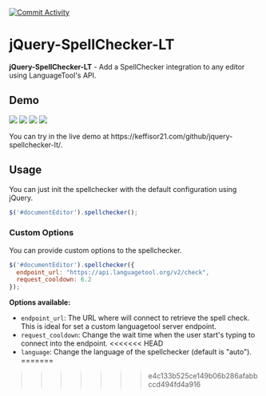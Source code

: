[![Commit Activity](https://img.shields.io/github/commit-activity/m/Keffisor/JDAExpansion)](https://github.com/Keffisor/JDAExpansion/commits/master)
<br>
# jQuery-SpellChecker-LT
**jQuery-SpellChecker-LT** - Add a SpellChecker integration to any editor using LanguageTool's API.

## Demo
<img src="https://keffisor21.com/github/jquery-spellchecker-lt/imgs/preview.gif"/>
<img src="https://keffisor21.com/github/jquery-spellchecker-lt/imgs/1.png"/>
<img src="https://keffisor21.com/github/jquery-spellchecker-lt/imgs/2.png"/>
<img src="https://keffisor21.com/github/jquery-spellchecker-lt/imgs/3.png"/>
<p>You can try in the live demo at https://keffisor21.com/github/jquery-spellchecker-lt/.</p>

## Usage

You can just init the spellchecker with the default configuration using jQuery.
```js
$('#documentEditor').spellchecker();
```

### Custom Options

You can provide custom options to the spellchecker.
```js
$('#documentEditor').spellchecker({
  endpoint_url: "https://api.languagetool.org/v2/check",
  request_cooldown: 6.2
});
```

<b>Options available:</b>
- ```endpoint_url```: The URL where will connect to retrieve the spell check. This is ideal for set a custom languagetool server endpoint.
- ```request_cooldown```: Change the wait time when the user start's typing to connect into the endpoint.
<<<<<<< HEAD
- ```language```: Change the language of the spellchecker (default is "auto").
=======
>>>>>>> e4c133b525ce149b06b286afabbccd494fd4a916
